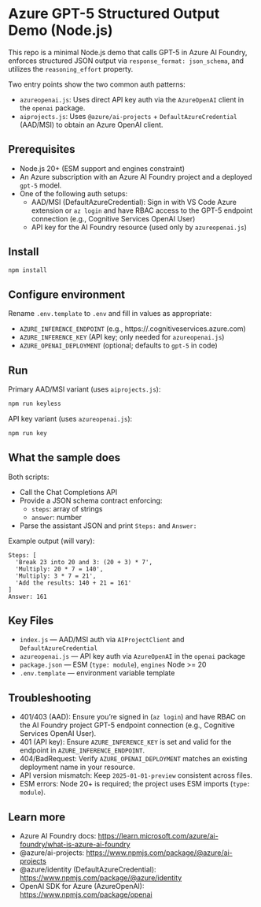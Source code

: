 # Azure GPT-5 Structured Output Demo (Node.js)

This repo is a minimal Node.js demo that calls GPT-5 in Azure AI Foundry, enforces structured JSON output via `response_format: json_schema`, and utilizes the `reasoning_effort` property.

Two entry points show the two common auth patterns:
- `azureopenai.js`: Uses direct API key auth via the `AzureOpenAI` client in the `openai` package.
- `aiprojects.js`: Uses `@azure/ai-projects` + `DefaultAzureCredential` (AAD/MSI) to obtain an Azure OpenAI client.

## Prerequisites
- Node.js 20+ (ESM support and engines constraint)
- An Azure subscription with an Azure AI Foundry project and a deployed `gpt-5` model.
- One of the following auth setups:
  - AAD/MSI (DefaultAzureCredential): Sign in with VS Code Azure extension or `az login` and have RBAC access to the GPT-5 endpoint connection (e.g., Cognitive Services OpenAI User)
  - API key for the AI Foundry resource (used only by `azureopenai.js`)

## Install
```bash
npm install
```

## Configure environment
Rename `.env.template` to `.env` and fill in values as appropriate:

- `AZURE_INFERENCE_ENDPOINT` (e.g., https://<your-resource>.cognitiveservices.azure.com)
- `AZURE_INFERENCE_KEY` (API key; only needed for `azureopenai.js`)
- `AZURE_OPENAI_DEPLOYMENT` (optional; defaults to `gpt-5` in code)

## Run
Primary AAD/MSI variant (uses `aiprojects.js`):
```bash
npm run keyless
```
API key variant (uses `azureopenai.js`):
```bash
npm run key
```

## What the sample does
Both scripts:
- Call the Chat Completions API
- Provide a JSON schema contract enforcing:
  - `steps`: array of strings
  - `answer`: number
- Parse the assistant JSON and print `Steps:` and `Answer:`

Example output (will vary):
```
Steps: [
  'Break 23 into 20 and 3: (20 + 3) * 7',
  'Multiply: 20 * 7 = 140',
  'Multiply: 3 * 7 = 21',
  'Add the results: 140 + 21 = 161'
]
Answer: 161
```

## Key Files
- `index.js` — AAD/MSI auth via `AIProjectClient` and `DefaultAzureCredential`
- `azureopenai.js` — API key auth via `AzureOpenAI` in the `openai` package
- `package.json` — ESM (`type: module`), `engines` Node >= 20
- `.env.template` — environment variable template

## Troubleshooting
- 401/403 (AAD): Ensure you’re signed in (`az login`) and have RBAC on the AI Foundry project GPT-5 endpoint connection (e.g., Cognitive Services OpenAI User).
- 401 (API key): Ensure `AZURE_INFERENCE_KEY` is set and valid for the endpoint in `AZURE_INFERENCE_ENDPOINT`.
- 404/BadRequest: Verify `AZURE_OPENAI_DEPLOYMENT` matches an existing deployment name in your resource.
- API version mismatch: Keep `2025-01-01-preview` consistent across files.
- ESM errors: Node 20+ is required; the project uses ESM imports (`type: module`).

## Learn more
- Azure AI Foundry docs: https://learn.microsoft.com/azure/ai-foundry/what-is-azure-ai-foundry
- @azure/ai-projects: https://www.npmjs.com/package/@azure/ai-projects
- @azure/identity (DefaultAzureCredential): https://www.npmjs.com/package/@azure/identity
- OpenAI SDK for Azure (AzureOpenAI): https://www.npmjs.com/package/openai
